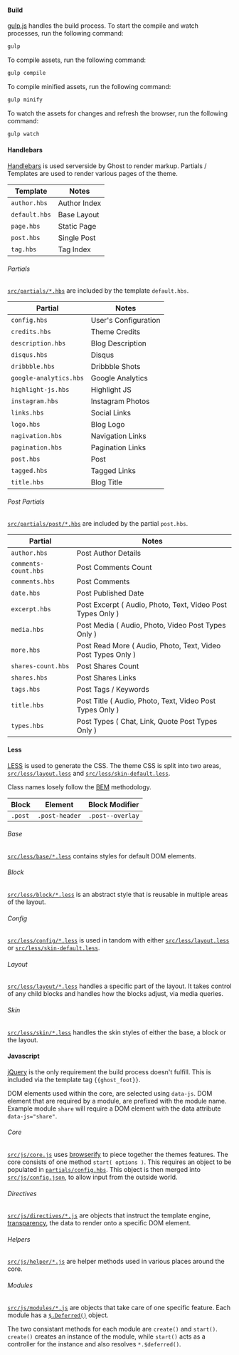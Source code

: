 #### Build

[gulp.js](http://gulpjs.com/) handles the build process. To start the compile and watch processes, run the following command:

```javascript
gulp
```

To compile assets, run the following command:

```javascript
gulp compile
```

To compile minified assets, run the following command:

```javascript
gulp minify
```

To watch the assets for changes and refresh the browser, run the following command:

```javascript
gulp watch
```

#### Handlebars

[Handlebars](https://github.com/assemble/handlebars-helpers) is used serverside by Ghost to render markup. Partials / Templates are used to render various pages of the theme.

| Template          | Notes                      |
|-------------------|----------------------------|
| `author.hbs`      | Author Index               |
| `default.hbs`     | Base Layout                |
| `page.hbs`        | Static Page                |
| `post.hbs`        | Single Post                |
| `tag.hbs`         | Tag Index                  |


###### Partials

[`src/partials/*.hbs`](partials/) are included by the template `default.hbs`.

| Partial                |  Notes                      |
|------------------------|-----------------------------|
| `config.hbs`           | User's Configuration        |
| `credits.hbs`          | Theme Credits               |
| `description.hbs`      | Blog Description            |
| `disqus.hbs`           | Disqus                      |
| `dribbble.hbs`         | Dribbble Shots              |
| `google-analytics.hbs` | Google Analytics            |
| `highlight-js.hbs`     | Highlight JS                |
| `instagram.hbs`        | Instagram Photos            |
| `links.hbs`            | Social Links                |
| `logo.hbs`             | Blog Logo                   |
| `nagivation.hbs`       | Navigation Links            |
| `pagination.hbs`       | Pagination Links            |
| `post.hbs`             | Post                        |
| `tagged.hbs`           | Tagged Links                |
| `title.hbs`            | Blog Title                  |

###### Post Partials

[`src/partials/post/*.hbs`](partials/post/) are included by the partial `post.hbs`.

| Partial              |  Notes                                                       |
|----------------------|--------------------------------------------------------------|
| `author.hbs`         | Post Author Details                                          |
| `comments-count.hbs` | Post Comments Count                                          |
| `comments.hbs`       | Post Comments                                                |
| `date.hbs`           | Post Published Date                                          |
| `excerpt.hbs`        | Post Excerpt ( Audio, Photo, Text, Video Post Types Only )   |
| `media.hbs`          | Post Media ( Audio, Photo, Video Post Types Only )           |
| `more.hbs`           | Post Read More ( Audio, Photo, Text, Video Post Types Only ) |
| `shares-count.hbs`   | Post Shares Count                                            |
| `shares.hbs`         | Post Shares Links                                            |
| `tags.hbs`           | Post Tags / Keywords                                         |
| `title.hbs`          | Post Title ( Audio, Photo, Text, Video Post Types Only )     |
| `types.hbs`          | Post Types ( Chat, Link, Quote Post Types Only )             |


#### Less

[LESS](http://lesscss.org/) is used to generate the CSS. The theme CSS is split into two areas, [`src/less/layout.less`](src/less/layout.less) and [`src/less/skin-default.less`](src/less/skin-default.less).

Class names losely follow the [BEM](http://csswizardry.com/2013/01/mindbemding-getting-your-head-round-bem-syntax/) methodology.

| Block   | Element           | Block Modifier              | 
|---------|-------------------|-----------------------------|
| `.post` | `.post-header`    | `.post--overlay`            |

###### Base

[`src/less/base/*.less`](src/less/base/) contains styles for default DOM elements.

###### Block

[`src/less/block/*.less`](src/less/block/) is an abstract style that is reusable in multiple areas of the layout. 

###### Config

[`src/less/config/*.less`](src/less/config/) is used in tandom with either [`src/less/layout.less`](src/less/layout.less) or [`src/less/skin-default.less`](src/less/skin-default.less). 

###### Layout

[`src/less/layout/*.less`](src/less/layout/) handles a specific part of the layout. It takes control of any child blocks and handles how the blocks adjust, via media queries.

###### Skin

[`src/less/skin/*.less`](src/less/skin/) handles the skin styles of either the base, a block or the layout.

#### Javascript

[jQuery](http://jquery.com/) is the only requirement the build process doesn't fulfill. This is included via the template tag `{{ghost_foot}}`.

DOM elements used within the core, are selected using `data-js`. DOM element that are required by a module, are prefixed with the module name. Example module `share` will require a DOM element with the data attribute `data-js="share"`.

###### Core

[`src/js/core.js`](src/js/core.js) uses [browserify](http://browserify.org/) to piece together the themes features. The core consists of one method `start( options )`. This requires an object to be populated in [`partials/config.hbs`](partials/config.hbs). This object is then merged into [`src/js/config.json`](src/js/config.json), to allow input from the outside world.

###### Directives

[`src/js/directives/*.js`](src/js/directive/) are objects that instruct the template engine, [transparency](https://github.com/leonidas/transparency), the data to render onto a specific DOM element. 

###### Helpers

[`src/js/helper/*.js`](src/js/helpers/) are helper methods used in various places around the core.

###### Modules

[`src/js/modules/*.js`](src/js/modules/) are objects that take care of one specific feature. Each module has a [`$.Deferred()`](http://api.jquery.com/category/deferred-object/) object.

The two consistant methods for each module are `create()` and `start()`.  `create()` creates an instance of the module, while `start()` acts as a controller for the instance and also resolves `*.$deferred()`.
